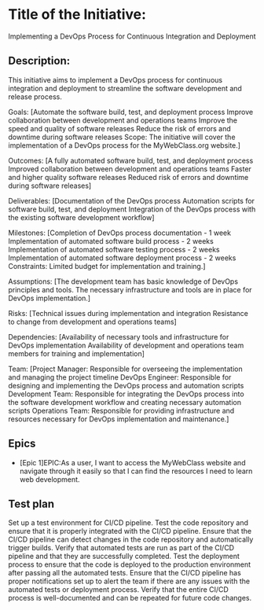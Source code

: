 # Title of the Initiative: 
Implementing a DevOps Process for Continuous Integration and Deployment

## Description: 
This initiative aims to implement a DevOps process for continuous integration and deployment to streamline the software development and release process.

Goals:
[Automate the software build, test, and deployment process
Improve collaboration between development and operations teams
Improve the speed and quality of software releases
Reduce the risk of errors and downtime during software releases
Scope: The initiative will cover the implementation of a DevOps process for the MyWebClass.org website.]

Outcomes:
[A fully automated software build, test, and deployment process
Improved collaboration between development and operations teams
Faster and higher quality software releases
Reduced risk of errors and downtime during software releases]

Deliverables:
[Documentation of the DevOps process
Automation scripts for software build, test, and deployment
Integration of the DevOps process with the existing software development workflow]

Milestones:
[Completion of DevOps process documentation - 1 week
Implementation of automated software build process - 2 weeks
Implementation of automated software testing process - 2 weeks
Implementation of automated software deployment process - 2 weeks
Constraints: Limited budget for implementation and training.]

Assumptions:
[The development team has basic knowledge of DevOps principles and tools.
The necessary infrastructure and tools are in place for DevOps implementation.]

Risks:
[Technical issues during implementation and integration
Resistance to change from development and operations teams]

Dependencies:
[Availability of necessary tools and infrastructure for DevOps implementation
Availability of development and operations team members for training and implementation]

Team:
[Project Manager: Responsible for overseeing the implementation and managing the project timeline
DevOps Engineer: Responsible for designing and implementing the DevOps process and automation scripts
Development Team: Responsible for integrating the DevOps process into the software development workflow and creating necessary automation scripts
Operations Team: Responsible for providing infrastructure and resources necessary for DevOps implementation and maintenance.]

## Epics
* [Epic 1]EPIC:As a user, I want to access the MyWebClass website and navigate through it easily so that I can find the resources I need to learn web development.

## Test plan
Set up a test environment for CI/CD pipeline.
Test the code repository and ensure that it is properly integrated with the CI/CD pipeline.
Ensure that the CI/CD pipeline can detect changes in the code repository and automatically trigger builds.
Verify that automated tests are run as part of the CI/CD pipeline and that they are successfully completed.
Test the deployment process to ensure that the code is deployed to the production environment after passing all the automated tests.
Ensure that the CI/CD pipeline has proper notifications set up to alert the team if there are any issues with the automated tests or deployment process.
Verify that the entire CI/CD process is well-documented and can be repeated for future code changes.